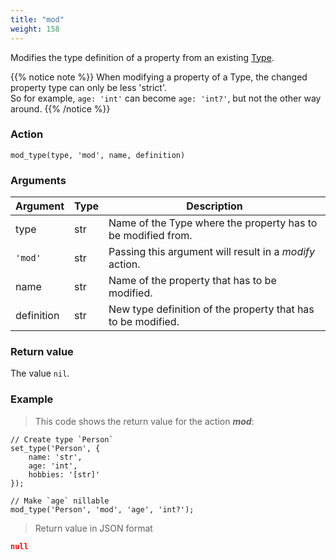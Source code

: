 ```yaml
---
title: "mod"
weight: 158
---
```


Modifies the type definition of a property from an existing [Type](../../../data-types/type).

{{% notice note %}}
When modifying a property of a Type, the changed property type can only be less 'strict'. \
So for example, `age: 'int'` can become `age: 'int?'`, but not the other way around.
{{% /notice %}}

### Action

`mod_type(type, 'mod', name, definition)`

### Arguments

Argument | Type | Description
-------- | ---- | -----------
type | str | Name of the Type where the property has to be modified from.
`'mod'` | str | Passing this argument will result in a *modify* action.
name | str | Name of the property that has to be modified.
definition | str | New type definition of the property that has to be modified.

### Return value

The value `nil`.

### Example

> This code shows the return value for the action ***mod***:

```thingsdb,json_response
// Create type `Person`
set_type('Person', {
    name: 'str',
    age: 'int',
    hobbies: '[str]'
});

// Make `age` nillable
mod_type('Person', 'mod', 'age', 'int?');
```

> Return value in JSON format

```json
null
```
